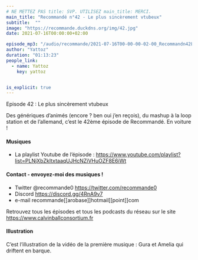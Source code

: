 ```yaml
---
# NE METTEZ PAS title: SVP. UTILISEZ main_title: MERCI.
main_title: "Recommandé n°42 - Le plus sincèrement vtubeux"
subtitle:  ""
image: "https://recommande.duckdns.org/img/42.jpg"
date: 2021-07-16T00:00:00+02:00

episode_mp3: "/audio/recommande/2021-07-16T00-00-00-02-00_Recommandn42Leplussincrementvtubeux.mp3"
author: "Yattoz"
duration: "01:13:23"
people_link: 
  - name: Yattoz
    key: yattoz


is_explicit: true
---
```


<PodcastHeader/>

<!-- ECRIRE LA DESCRIPTION DE L'EPISODE SOUS CETTE LIGNE -->


 Episode 42 : Le plus sincèrement vtubeux 

<p>Des génériques d’animés (encore ? ben oui j’en reçois), du mashup à la loop station et de l’allemand, c’est le 42ème épisode de Recommandé. En voiture !</p>

<h4>Musiques</h4>

<ul>
  <li>La playlist Youtube de l’épisode : <a href="https://www.youtube.com/playlist?list=PLNjXbZkItxtaaqUJHcNZiVHuOZF8E6iWt" rel="nofollow">https://www.youtube.com/playlist?list=PLNjXbZkItxtaaqUJHcNZiVHuOZF8E6iWt</a></li>
</ul>

<h4>Contact - envoyez-moi des musiques !</h4>

<ul>
  <li>Twitter @recommande0 <a href="https://twitter.com/recommande0" rel="nofollow">https://twitter.com/recommande0</a></li>
  <li>Discord <a href="https://discord.gg/4RnA9v7" rel="nofollow">https://discord.gg/4RnA9v7</a></li>
  <li>e-mail recommande[[arobase]]hotmail[[point]]com</li>
</ul>

<p>Retrouvez tous les épisodes et tous les podcasts du réseau sur le site <a href="https://www.calvinballconsortium.fr" rel="nofollow">https://www.calvinballconsortium.fr</a></p>

<h4>Illustration</h4>

<p>C’est l’illustration de la vidéo de la première musique : Gura et Amelia qui driftent en barque.</p>


